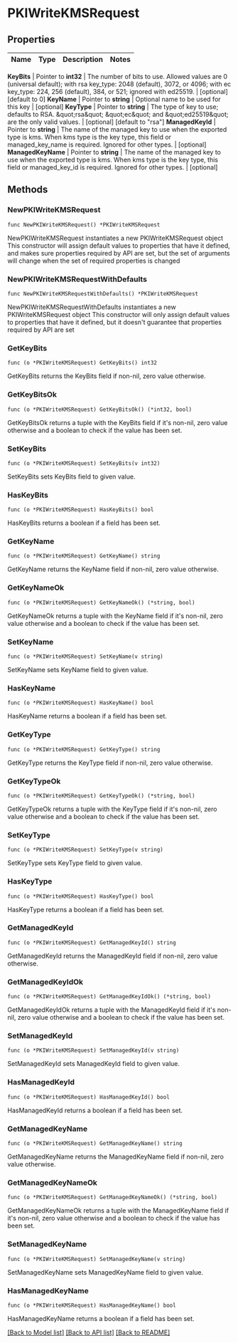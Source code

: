 # PKIWriteKMSRequest


## Properties

Name | Type | Description | Notes
------------ | ------------- | ------------- | -------------


**KeyBits** | Pointer to **int32** | The number of bits to use. Allowed values are 0 (universal default); with rsa key_type: 2048 (default), 3072, or 4096; with ec key_type: 224, 256 (default), 384, or 521; ignored with ed25519. | [optional] [default to 0]
**KeyName** | Pointer to **string** | Optional name to be used for this key | [optional] 
**KeyType** | Pointer to **string** | The type of key to use; defaults to RSA. \&quot;rsa\&quot; \&quot;ec\&quot; and \&quot;ed25519\&quot; are the only valid values. | [optional] [default to "rsa"]
**ManagedKeyId** | Pointer to **string** | The name of the managed key to use when the exported type is kms. When kms type is the key type, this field or managed_key_name is required. Ignored for other types. | [optional] 
**ManagedKeyName** | Pointer to **string** | The name of the managed key to use when the exported type is kms. When kms type is the key type, this field or managed_key_id is required. Ignored for other types. | [optional] 



## Methods


### NewPKIWriteKMSRequest

`func NewPKIWriteKMSRequest() *PKIWriteKMSRequest`

NewPKIWriteKMSRequest instantiates a new PKIWriteKMSRequest object
This constructor will assign default values to properties that have it defined,
and makes sure properties required by API are set, but the set of arguments
will change when the set of required properties is changed

### NewPKIWriteKMSRequestWithDefaults

`func NewPKIWriteKMSRequestWithDefaults() *PKIWriteKMSRequest`

NewPKIWriteKMSRequestWithDefaults instantiates a new PKIWriteKMSRequest object
This constructor will only assign default values to properties that have it defined,
but it doesn't guarantee that properties required by API are set


### GetKeyBits

`func (o *PKIWriteKMSRequest) GetKeyBits() int32`

GetKeyBits returns the KeyBits field if non-nil, zero value otherwise.

### GetKeyBitsOk

`func (o *PKIWriteKMSRequest) GetKeyBitsOk() (*int32, bool)`

GetKeyBitsOk returns a tuple with the KeyBits field if it's non-nil, zero value otherwise
and a boolean to check if the value has been set.

### SetKeyBits

`func (o *PKIWriteKMSRequest) SetKeyBits(v int32)`

SetKeyBits sets KeyBits field to given value.


### HasKeyBits

`func (o *PKIWriteKMSRequest) HasKeyBits() bool`

HasKeyBits returns a boolean if a field has been set.




### GetKeyName

`func (o *PKIWriteKMSRequest) GetKeyName() string`

GetKeyName returns the KeyName field if non-nil, zero value otherwise.

### GetKeyNameOk

`func (o *PKIWriteKMSRequest) GetKeyNameOk() (*string, bool)`

GetKeyNameOk returns a tuple with the KeyName field if it's non-nil, zero value otherwise
and a boolean to check if the value has been set.

### SetKeyName

`func (o *PKIWriteKMSRequest) SetKeyName(v string)`

SetKeyName sets KeyName field to given value.


### HasKeyName

`func (o *PKIWriteKMSRequest) HasKeyName() bool`

HasKeyName returns a boolean if a field has been set.




### GetKeyType

`func (o *PKIWriteKMSRequest) GetKeyType() string`

GetKeyType returns the KeyType field if non-nil, zero value otherwise.

### GetKeyTypeOk

`func (o *PKIWriteKMSRequest) GetKeyTypeOk() (*string, bool)`

GetKeyTypeOk returns a tuple with the KeyType field if it's non-nil, zero value otherwise
and a boolean to check if the value has been set.

### SetKeyType

`func (o *PKIWriteKMSRequest) SetKeyType(v string)`

SetKeyType sets KeyType field to given value.


### HasKeyType

`func (o *PKIWriteKMSRequest) HasKeyType() bool`

HasKeyType returns a boolean if a field has been set.




### GetManagedKeyId

`func (o *PKIWriteKMSRequest) GetManagedKeyId() string`

GetManagedKeyId returns the ManagedKeyId field if non-nil, zero value otherwise.

### GetManagedKeyIdOk

`func (o *PKIWriteKMSRequest) GetManagedKeyIdOk() (*string, bool)`

GetManagedKeyIdOk returns a tuple with the ManagedKeyId field if it's non-nil, zero value otherwise
and a boolean to check if the value has been set.

### SetManagedKeyId

`func (o *PKIWriteKMSRequest) SetManagedKeyId(v string)`

SetManagedKeyId sets ManagedKeyId field to given value.


### HasManagedKeyId

`func (o *PKIWriteKMSRequest) HasManagedKeyId() bool`

HasManagedKeyId returns a boolean if a field has been set.




### GetManagedKeyName

`func (o *PKIWriteKMSRequest) GetManagedKeyName() string`

GetManagedKeyName returns the ManagedKeyName field if non-nil, zero value otherwise.

### GetManagedKeyNameOk

`func (o *PKIWriteKMSRequest) GetManagedKeyNameOk() (*string, bool)`

GetManagedKeyNameOk returns a tuple with the ManagedKeyName field if it's non-nil, zero value otherwise
and a boolean to check if the value has been set.

### SetManagedKeyName

`func (o *PKIWriteKMSRequest) SetManagedKeyName(v string)`

SetManagedKeyName sets ManagedKeyName field to given value.


### HasManagedKeyName

`func (o *PKIWriteKMSRequest) HasManagedKeyName() bool`

HasManagedKeyName returns a boolean if a field has been set.









[[Back to Model list]](../README.md#documentation-for-models) [[Back to API list]](../README.md#documentation-for-api-endpoints) [[Back to README]](../README.md)


